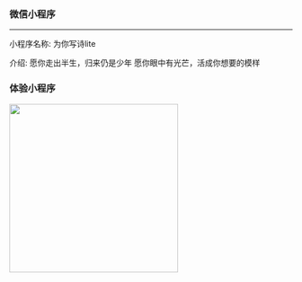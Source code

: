 ### 微信小程序
---
小程序名称: 为你写诗lite

介绍: 愿你走出半生，归来仍是少年  愿你眼中有光芒，活成你想要的模样


### 体验小程序

<img width="300" height="300" align="center" src="http://oayhezji6.bkt.clouddn.com/be664a1973dcb347ed7fcd406279c88e38ac2f86-5802577786df6c8fbf7d54617f66a36ab34c6a33.jpg"/>
